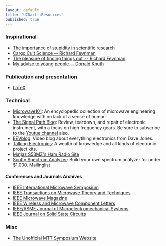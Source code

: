 ```yaml
---
layout: default
title: "UCDart::Resources"
published: true
---
```


### Inspirational

* [The importance of stupidity in scientific research](http://jcs.biologists.org/content/121/11/1771.full)
* [Cargo Cult Science -- Richard Feynman](http://www.lhup.edu/~DSIMANEK/cargocul.htm)
* [The pleasure of finding things out -- Richard Feynman](https://www.youtube.com/watch?v=Bgaw9qe7DEE)
* [My advise to young people -- Donald Knuth](https://www.youtube.com/watch?v=75Ju0eM5T2c)

### Publication and presentation

* [LaTeX](/resources/latex.html)

### Technical

* [Microwave101](http://www.microwaves101.com/): An encyclopedic collection of microwave engineering knowledge with no lack of a sense of humor. 
* [The Signal Path Blog](http://thesignalpath.com/blogs/): Review, teardown, and repair of electronic instrument, with a focus on high frequency gears. Be sure to subscribe to the [Youtue channel](https://www.youtube.com/user/TheSignalPathBlog) also. 
* [EEVblog](http://www.youtube.com/user/EEVblog?feature=watch): Video blog about everything electronics from Dave Jones.
* [Talking Electronics](http://www.talkingelectronics.com/): A wealth of knowledge and all kinds of electronic project kits. 
* [Matjaz S53MZ's Ham Radio Site](http://lea.hamradio.si/~s53mv/)
* [Scotty Spectrum Analyzer](http://www.scottyspectrumanalyzer.com/): Build your own spectrum analyzer for under $1,000. [Mailinglist](https://groups.yahoo.com/neo/groups/spectrumanalyzer/info)

#### Conferences and Journals Archives

* [IEEE International Microwave Symposium](http://ieeexplore.ieee.org/xpl/conhome.jsp?punumber=1000460)
* [IEEE Transactions on Microwave Theory and Techniques](http://ieeexplore.ieee.org/xpl/RecentIssue.jsp?punumber=22)
* [IEEE Microwave Magazine](http://ieeexplore.ieee.org/xpl/RecentIssue.jsp?punumber=6668)
* [IEEE Wireless and Microwave Component Letters](http://ieeexplore.ieee.org/xpl/RecentIssue.jsp?punumber=7260)
* [IEEE/ASME Journal of Microelectromechanical Systems](http://ieeexplore.ieee.org/xpl/RecentIssue.jsp?punumber=84)
* [IEEE Journal on Solid State Circuits](http://ieeexplore.ieee.org/xpl/RecentIssue.jsp?punumber=4)

### Misc

* [The Unofficial MTT Symposium Website](http://www.nonlintec.com/mttsymposium/)
